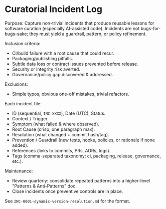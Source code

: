 # Curatorial Incident Log

Purpose: Capture non-trivial incidents that produce reusable lessons for software curation (especially AI-assisted code). Incidents are not bugs-for-bugs-sake; they must yield a guardrail, pattern, or policy refinement.

Inclusion criteria:
- CI/build failure with a root cause that could recur.
- Packaging/publishing pitfalls.
- Subtle data loss or contract issues prevented before release.
- Security or integrity risk averted.
- Governance/policy gap discovered & addressed.

Exclusions:
- Simple typos, obvious one-off mistakes, trivial refactors.

Each incident file:
- ID (sequential, `INC-XXXX`), Date (UTC), Status.
- Context / Trigger.
- Symptom (what failed & where observed).
- Root Cause (crisp, one paragraph max).
- Resolution (what changed + commit hash/tag).
- Prevention / Guardrail (new tests, hooks, policies, or rationale if none added).
- References (links to commits, PRs, ADRs, logs).
- Tags (comma-separated taxonomy: ci, packaging, release, governance, etc.).

Maintenance:
- Review quarterly: consolidate repeated patterns into a higher-level "Patterns & Anti-Patterns" doc.
- Close incidents once preventive controls are in place.

See `INC-0001-dynamic-version-resolution.md` for the format.

